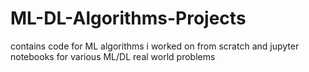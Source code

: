 # ML-DL-Algorithms-Projects
contains code for ML algorithms i worked on from scratch and jupyter notebooks for various ML/DL real world problems

